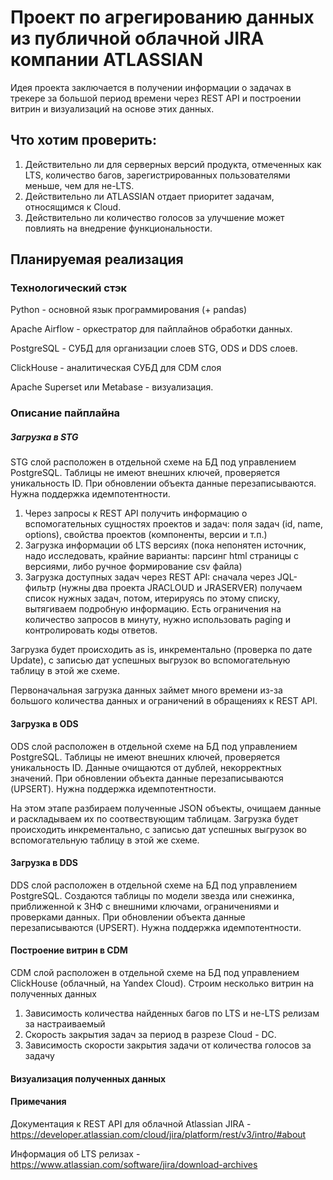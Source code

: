 # Проект по агрегированию данных из публичной облачной JIRA компании ATLASSIAN
Идея проекта заключается в получении информации о задачах в трекере за большой период времени через REST API и построении витрин и визуализаций на основе этих данных.

## Что хотим проверить:

1. Действительно ли для серверных версий продукта, отмеченных как LTS, количество багов, зарегистрированных пользователями меньше, чем для не-LTS.
2. Действительно ли ATLASSIAN отдает приоритет задачам, относящимся к Cloud.
3. Действительно ли количество голосов за улучшение может повлиять на внедрение функциональности.

## Планируемая реализация

### Технологический стэк
Python - основной язык программирования (+ pandas)

Apache Airflow - оркестратор для пайплайнов обработки данных.

PostgreSQL - СУБД для организации слоев STG, ODS и DDS слоев.

СlickHouse - аналитическая СУБД для CDM слоя

Apache Superset или Metabase - визуализация.

### Описание пайплайна
##### Загрузка в STG
STG слой расположен в отдельной схеме на БД под управлением PostgreSQL. 
Таблицы не имеют внешних ключей, проверяется уникальность ID. 
При обновлении объекта данные перезаписываются.
Нужна поддержка идемпотентности.

1. Через запросы к REST API получить информацию о вспомогательных сущностях проектов и задач: поля задач (id, name, options), свойства проектов (компоненты, версии и т.п.)
2. Загрузка информации об LTS версиях (пока непонятен источник, надо исследовать, крайние варианты: парсинг html страницы с версиями, либо ручное формирование сsv файла)
3. Загрузка доступных задач через REST API: сначала через JQL-фильтр (нужны два проекта JRACLOUD и JRASERVER) получаем список нужных задач, потом, итерируясь по этому списку, вытягиваем подробную информацию.
Есть ограничения на количество запросов в минуту, нужно использовать paging и контролировать коды ответов.

Загрузка будет происходить as is, инкрементально (проверка по дате Update), с записью дат успешных выгрузок во вспомогательную таблицу в этой же схеме.

Первоначальная загрузка данных займет много времени из-за большого количества данных и ограничений в обращениях к REST API.

#### Загрузка в ODS
ODS слой расположен в отдельной схеме на БД под управлением PostgreSQL.
Таблицы не имеют внешних ключей, проверяется уникальность ID. 
Данные очищаются от дублей, некорректных значений.
При обновлении объекта данные перезаписываются (UPSERT).
Нужна поддержка идемпотентности.

На этом этапе разбираем полученные JSON объекты, очищаем данные и раскладываем их по соотвествующим таблицам.
Загрузка будет происходить инкрементально, с записью дат успешных выгрузок во вспомогательную таблицу в этой же схеме.

#### Загрузка в DDS
DDS слой расположен в отдельной схеме на БД под управлением PostgreSQL.
Создаются таблицы по модели звезда или снежинка, приближенной к 3НФ с внешними ключами, ограничениями и проверками данных.
При обновлении объекта данные перезаписываются (UPSERT).
Нужна поддержка идемпотентности.

#### Построение витрин в CDM
CDM слой расположен в отдельной схеме на БД под управлением ClickHouse (облачный, на Yandex Cloud).
Строим несколько витрин на полученных данных
1. Зависимость количества найденных багов по LTS и не-LTS релизам за настраиваемый 
2. Скорость закрытия задач за период в разрезе Cloud - DC.
3. Зависимость скорости закрытия задачи от количества голосов за задачу

#### Визуализация полученных данных



#### Примечания
Документация к REST API для облачной Atlassian JIRA - https://developer.atlassian.com/cloud/jira/platform/rest/v3/intro/#about

Информация об LTS релизах - https://www.atlassian.com/software/jira/download-archives